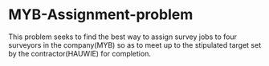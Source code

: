 # MYB-Assignment-problem
This problem seeks to find the best way to assign survey jobs to four surveyors in the company(MYB) so as to meet up to the stipulated target set by the contractor(HAUWIE) for completion.
